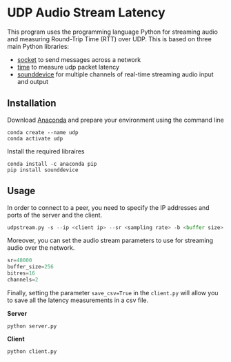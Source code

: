 # UDP Audio Stream Latency

This program uses the programming language Python for streaming audio and measuring Round-Trip Time (RTT) over UDP. This is based on three main Python libraries: 

- [socket](https://docs.python.org/3/library/socket.html#module-socket) to send messages across a network 
- [time](https://docs.python.org/3/library/time.html) to measure udp packet latency 
- [sounddevice](https://pypi.org/project/sounddevice/) for multiple channels of real-time streaming audio input and output

## Installation

Download [Anaconda](https://www.anaconda.com/products/distribution) and prepare your environment using the command line

```
conda create --name udp
conda activate udp
```
Install the required libraires

```
conda install -c anaconda pip
pip install sounddevice
``` 

## Usage

In order to connect to a peer, you need to specify the IP addresses and ports of the server and the client. 

```python
udpstream.py -s --ip <client ip> --sr <sampling rate> -b <buffer size> --bit <bit resolution> --ch <channels> --sp <server port> --cp <client port> -d <bool or list> -v <bool>
```
Moreover, you can set the audio stream parameters to use for streaming audio over the network.

```python
sr=48000 
buffer_size=256
bitres=16
channels=2
```

Finally, setting the parameter `save_csv=True` in the `client.py` will allow you to save all the latency measurements in a csv file.

**Server**
```
python server.py 
```
**Client**
```
python client.py 
```
